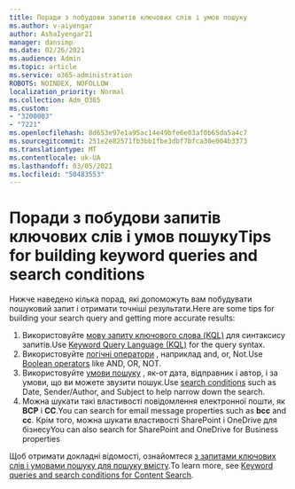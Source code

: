 ```yaml
---
title: Поради з побудови запитів ключових слів і умов пошуку
ms.author: v-aiyengar
author: AshaIyengar21
manager: dansimp
ms.date: 02/26/2021
ms.audience: Admin
ms.topic: article
ms.service: o365-administration
ROBOTS: NOINDEX, NOFOLLOW
localization_priority: Normal
ms.collection: Adm_O365
ms.custom:
- "3200003"
- "7221"
ms.openlocfilehash: 8d653e97e1a95ac14e49bfe6e03af0b65da5a4c7
ms.sourcegitcommit: 251e2e82571fb3bb1fbe3dbf7bfca30e004b3373
ms.translationtype: MT
ms.contentlocale: uk-UA
ms.lasthandoff: 03/05/2021
ms.locfileid: "50483553"
---
```

# <a name="tips-for-building-keyword-queries-and-search-conditions"></a><span data-ttu-id="8e519-102">Поради з побудови запитів ключових слів і умов пошуку</span><span class="sxs-lookup"><span data-stu-id="8e519-102">Tips for building keyword queries and search conditions</span></span>

<span data-ttu-id="8e519-103">Нижче наведено кілька порад, які допоможуть вам побудувати пошуковий запит і отримати точніші результати.</span><span class="sxs-lookup"><span data-stu-id="8e519-103">Here are some tips for building your search query and getting more accurate results:</span></span>

1. <span data-ttu-id="8e519-104">Використовуйте [мову запиту ключового слова (KQL)](https://go.microsoft.com/fwlink/?linkid=2101591) для синтаксису запитів.</span><span class="sxs-lookup"><span data-stu-id="8e519-104">Use [Keyword Query Language (KQL)](https://go.microsoft.com/fwlink/?linkid=2101591) for the query syntax.</span></span>
1. <span data-ttu-id="8e519-105">Використовуйте [логічні оператори](https://go.microsoft.com/fwlink/?linkid=2101592) , наприклад and, or, Not.</span><span class="sxs-lookup"><span data-stu-id="8e519-105">Use [Boolean operators](https://go.microsoft.com/fwlink/?linkid=2101592) like AND, OR, NOT.</span></span>
1. <span data-ttu-id="8e519-106">Використовуйте [умови пошуку](https://go.microsoft.com/fwlink/?linkid=2102410) , як-от дата, відправник і автор, і за умови, що ви можете звузити пошук.</span><span class="sxs-lookup"><span data-stu-id="8e519-106">Use [search conditions](https://go.microsoft.com/fwlink/?linkid=2102410) such as Date, Sender/Author, and Subject to help narrow down the search.</span></span>
1. <span data-ttu-id="8e519-107">Можна шукати такі властивості повідомлення електронної пошти, як **ВСР** і **CC**.</span><span class="sxs-lookup"><span data-stu-id="8e519-107">You can search for email message properties such as **bcc** and **cc**.</span></span> <span data-ttu-id="8e519-108">Крім того, можна шукати властивості SharePoint і OneDrive для бізнесу</span><span class="sxs-lookup"><span data-stu-id="8e519-108">You can also search for SharePoint and OneDrive for Business properties</span></span>

<span data-ttu-id="8e519-109">Щоб отримати докладні відомості, ознайомтеся [з запитами ключових слів і умовами пошуку для пошуку вмісту](https://go.microsoft.com/fwlink/?linkid=2102411).</span><span class="sxs-lookup"><span data-stu-id="8e519-109">To learn more, see [Keyword queries and search conditions for Content Search](https://go.microsoft.com/fwlink/?linkid=2102411).</span></span>
